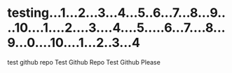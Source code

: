 # testing...1...2...3...4...5..6...7...8...9....10....1....2....3....4....5.....6...7....8...9...0....10....1...2..3...4
test github repo
Test Github Repo
Test Github Please 
